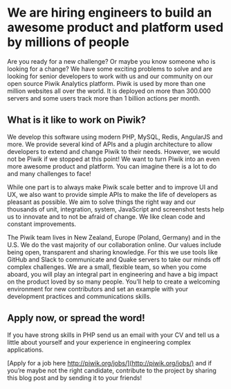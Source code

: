 # We are hiring engineers to build an awesome product and platform used by millions of people

Are you ready for a new challenge? Or maybe you know someone who is looking for a change? We have some exciting problems to solve and are looking for senior developers to work with us and our community on our open source Piwik Analytics platform. Piwik is used by more than one million websites all over the world. It is deployed on more than 300.000 servers and some users track more than 1 billion actions per month.

## What is it like to work on Piwik?

We develop this software using modern PHP, MySQL, Redis, AngularJS and more. We provide several kind of APIs and a plugin architecture to allow developers to extend and change Piwik to their needs. However, we would not be Piwik if we stopped at this point! We want to turn Piwik into an even more awesome product and platform.
You can imagine there is a lot to do and many challenges to face!

While one part is to always make Piwik scale better and to improve UI and UX, we also want to provide simple APIs to make the life of developers as pleasant as possible. We aim to solve things the right way and our thousands of unit, integration, system, JavaScript and screenshot tests help us to innovate and to not be afraid of change. We like clean code and constant improvements.

The Piwik team lives in New Zealand, Europe (Poland, Germany) and in the U.S. We do the vast majority of our collaboration online. Our values include being open, transparent and sharing knowledge. For this we use tools like GitHub and Slack to communicate and Quake servers to take our minds off complex challenges. We are a small, flexible team, so when you come aboard, you will play an integral part in engineering and have a big impact on the product loved by so many people. You’ll help to create a welcoming environment for new contributors and set an example with your development practices and communications skills.

## Apply now, or spread the word!

If you have strong skills in PHP send us an email with your CV and tell us a little about yourself and your experience in engineering complex applications.

[Apply for a job here http://piwik.org/jobs/](http://piwik.org/jobs/) and if you’re maybe not the right candidate, contribute to the project by sharing this blog post and by sending it to your friends!
